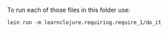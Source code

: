To run each of those files in this folder use:
```
lein run -m learnclojure.requiring.require_1/do_it
```